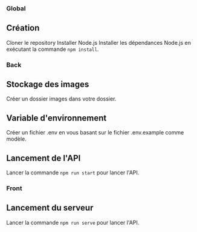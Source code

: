 ### Global

## Création
Cloner le repository
Installer Node.js
Installer les dépendances Node.js en exécutant la commande `npm install`.

### Back

## Stockage des images
Créer un dossier images dans votre dossier.

## Variable d'environnement
Créer un fichier .env en vous basant sur le fichier .env.example comme modèle.

## Lancement de l'API
Lancer la commande `npm run start` pour lancer l'API.

### Front

## Lancement du serveur

Lancer la commande `npm run serve` pour lancer l'API.

